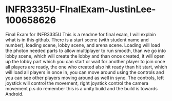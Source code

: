 # INFR3335U-FInalExam-JustinLee-100658626
 Final Exam for INFR3335U
This is a readme for final exam, I will explain what is in this github.
There is a start scene (with student name and number), loading scene, lobby scene, and arena scene.
Loading will load the photon needed parts to allow multiplayer to run smooth, than we go into lobby scene, which will create
the lobby and than once created, it will open up the lobby part which you can start or wait for another player to join
once all players are ready, the one who created also hit ready than hit start, which will load all players in
once in, you can move around using the controls and you can see other players moving around as well in sync. 
The controls, left joystick will control the movement, right joystick control the camera movement
p.s do remember this is a unity build and the build is towards Android.

